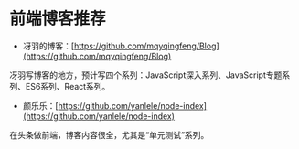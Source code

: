 # 前端博客推荐

* 冴羽的博客：[https://github.com/mqyqingfeng/Blog](https://github.com/mqyqingfeng/Blog)

冴羽写博客的地方，预计写四个系列：JavaScript深入系列、JavaScript专题系列、ES6系列、React系列。

* 颜乐乐：[https://github.com/yanlele/node-index](https://github.com/yanlele/node-index)

在头条做前端，博客内容很全，尤其是“单元测试”系列。

